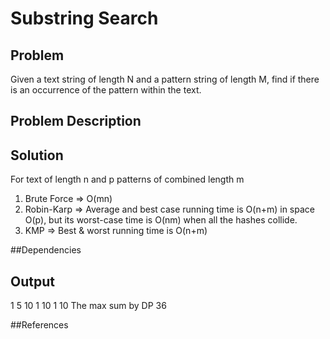 # Substring Search


## Problem 

 Given a text string of length N and a pattern string of length M, find if there is an occurrence of the pattern within the text.

## Problem Description 

## Solution

For text of length n and p patterns of combined length m

1. Brute Force => O(mn)
2. Robin-Karp => Average and best case running time is O(n+m) in space O(p), but its worst-case time is O(nm) when all the hashes collide.
3. KMP => Best & worst running time is O(n+m)

##Dependencies 


## Output

1
5
10 1 10 1 10
The max sum by DP 36


##References